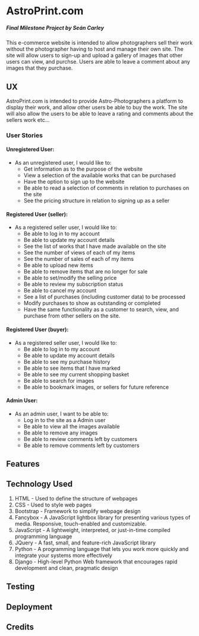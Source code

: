 # AstroPrint.com
##### Final Milestone Project by Seán Carley
This e-commerce website is intended to allow photographers sell their work 
without the photographer having to host and manage their own site. The site 
will allow users to sign-up and upload a gallery of images that other users 
can view, and purchse. Users are able to leave a comment about any images that 
they purchase.

## UX
AstroPrint.com is intended to provide Astro-Photographers a platform to display 
their work, and allow other users be able to buy the work. The site will also 
allow the users to be able to leave a rating and comments about the sellers 
work etc...

### User Stories
#### Unregistered User:
- As an unregistered user, I would like to:
    - Get information as to the purpose of the website
    - View a selection of the available works that can be purchased
    - Have the option to sign up to the website
    - Be able to read a selection of comments in relation to purchases on the site
    - See the pricing structure in relation to signing up as a seller

#### Registered User (seller):
- As a registered seller user, I would like to:
    - Be able to log in to my account
    - Be able to update my account details
    - See the list of works that I have made available on the site
    - See the number of views of each of my items
    - See the number of sales of each of my items
    - Be able to upload new items
    - Be able to remove items that are no longer for sale
    - Be able to set/modify the selling price
    - Be able to review my subscription status
    - Be able to cancel my account
    - See a list of purchases (including customer data) to be processed
    - Modify purchases to show as outstanding or completed
    - Have the same functionality as a customer to search, view, and purchase from other sellers on the site.
#### Registered User (buyer):
- As a registered seller user, I would like to:
    - Be able to log in to my account
    - Be able to update my account details
    - Be able to see my purchase history
    - Be able to see items that I have marked
    - Be able to see my current shopping basket
    - Be able to search for images
    - Be able to bookmark images, or sellers for future reference
#### Admin User:
- As an admin user, I want to be able to:
    - Log in to the site as a Admin user
    - Be able to view all the images available
    - Be able to remove any images
    - Be able to review comments left by customers
    - Be able to remove comments left by customers

## Features

## Technology Used
1. HTML - Used to define the structure of webpages
1. CSS - Used to style web pages
1. Bootstrap - Framework to simplify webpage design
1. Fancybox - A JavaScript lightbox library for presenting various types of 
media. Responsive, touch-enabled and customizable.
1. JavaScript - A lightweight, interpreted, or just-in-time compiled 
programming language
1. JQuery - A fast, small, and feature-rich JavaScript library
1. Python - A programming language that lets you work more quickly 
and integrate your systems more effectively
1. Django - High-level Python Web framework that encourages rapid development 
and clean, pragmatic design

## Testing

## Deployment

## Credits
